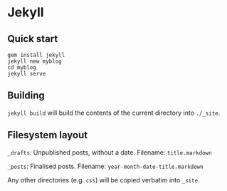 # Jekyll

## Quick start

```
gem install jekyll
jekyll new myblog
cd myblog
jekyll serve
```

## Building

`jekyll build` will build the contents of the current directory into `./_site`.

## Filesystem layout

`_drafts`: Unpublished posts, without a date. Filename: `title.markdown`

`_posts`: Finalised posts. Filename: `year-month-date-title.markdown`

Any other directories (e.g. `css`) will be copied verbatim into `_site`.
